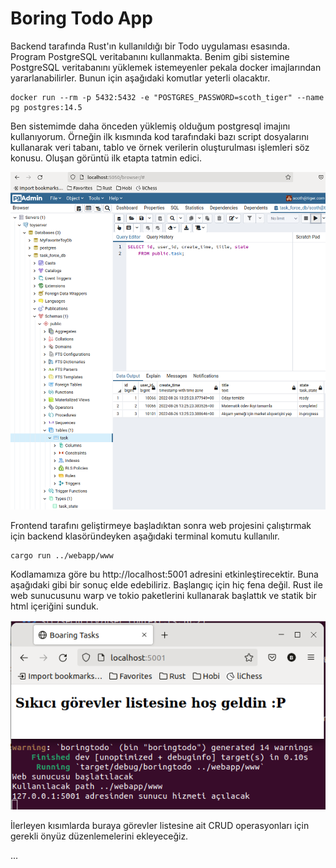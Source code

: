 # Boring Todo App

Backend tarafında Rust'ın kullanıldığı bir Todo uygulaması esasında. Program PostgreSQL veritabanını kullanmakta. Benim gibi sistemine PostgreSQL veritabanını yüklemek istemeyenler pekala docker imajlarından yararlanabilirler. Bunun için aşağıdaki komutlar yeterli olacaktır.

```shell
docker run --rm -p 5432:5432 -e "POSTGRES_PASSWORD=scoth_tiger" --name pg postgres:14.5
```

Ben sistemimde daha önceden yüklemiş olduğum postgresql imajını kullanıyorum. Örneğin ilk kısmında kod tarafındaki bazı script dosyalarını kullanarak veri tabanı, tablo ve örnek verilerin oluşturulması işlemleri söz konusu. Oluşan görüntü ilk etapta tatmin edici.

![assets/screenshot_01.png](assets/screenshot_1.png)

Frontend tarafını geliştirmeye başladıktan sonra web projesini çalıştırmak için backend klasöründeyken aşağıdaki terminal komutu kullanılır.

```shell
cargo run ../webapp/www
```

Kodlamamıza göre bu http://localhost:5001 adresini etkinleştirecektir. Buna aşağıdaki gibi bir sonuç elde edebiliriz. Başlangıç için hiç fena değil. Rust ile web sunucusunu warp ve tokio paketlerini kullanarak başlattık ve statik bir html içeriğini sunduk.

![assets/screenshot_02.png](assets/screenshot_2.png)

İlerleyen kısımlarda buraya görevler listesine ait CRUD operasyonları için gerekli önyüz düzenlemelerini ekleyeceğiz.

...